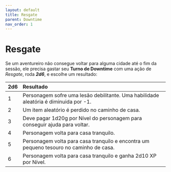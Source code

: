 ```yaml
---
layout: default
title: Resgate
parent: Downtime
nav_order: 1
---
```

# Resgate

Se um aventureiro não consegue voltar para alguma cidade até o fim da sessão, ele precisa gastar seu **Turno de Downtime** com uma ação de _Resgate_, roda ***2d6***, e escolhe um resultado:

| 2d6 | Resultado |
| :-- | :-- |
| 1 | Personagem sofre uma lesão debilitante. Uma habilidade aleatória é diminuida por -1.
| 2 | Um item aleatório é perdido no caminho de casa.
| 3 | Deve pagar 1d20g por Nível do personagem para conseguir ajuda para voltar.
| 4 | Personagem volta para casa tranquilo.
| 5 | Personagem volta para casa tranquilo e encontra um pequeno tesouro no caminho de casa.
| 6 | Personagem volta para casa tranquilo e ganha 2d10 XP por Nível.
